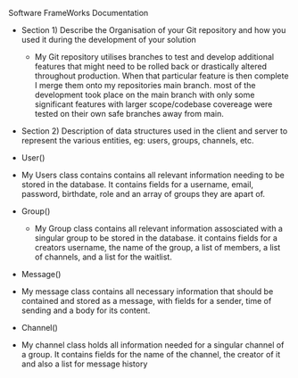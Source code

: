 Software FrameWorks Documentation

- Section 1) Describe the Organisation of your Git repository and how you used it during the development of your solution

  - My Git repository utilises branches to test and develop additional features that might need to be rolled back or drastically altered throughout production. When that particular feature is then complete I merge them onto my repositories main branch. 
  most of the development took place on the main branch with only some significant features with larger scope/codebase covereage were tested on their own safe branches away from main.

- Section 2) Description of data structures used in the client and server to represent the various entities, eg: users, groups, channels, etc.

- User()
-   My Users class contains contains all relevant information needing to be stored in the database. It contains fields for a username, email, password, birthdate, role and an array of groups they are apart of.

-   Group()
    - My Group class contains all relevant information assosciated with a singular group to be stored in the database. it contains fields for a creators username, the name of the group, a list of members, a list of channels, and a list for the waitlist.
 
- Message()
-   My message class contains all necessary information that should be contained and stored as a message, with fields for a sender, time of sending and a body for its content.

- Channel()
-   My channel class holds all information needed for a singular channel of a group. It contains fields for the name of the channel, the creator of it and also a list for message history

